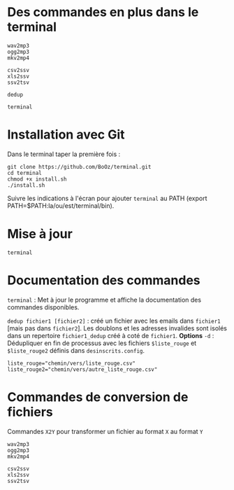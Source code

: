 # Des commandes en plus dans le terminal

```
wav2mp3
ogg2mp3
mkv2mp4

csv2ssv
xls2ssv
ssv2tsv

dedup

terminal
```

# Installation avec Git

Dans le terminal taper la première fois :
```
git clone https://github.com/BoOz/terminal.git
cd terminal
chmod +x install.sh
./install.sh
```

Suivre les indications à l'écran pour ajouter `terminal` au PATH (export PATH=$PATH:la/ou/est/terminal/bin).

# Mise à jour 
```
terminal
```

# Documentation des commandes

`terminal` : Met à jour le programme et affiche la documentation des commandes disponibles. 

`dedup fichier1 [fichier2]` : créé un fichier avec les emails dans `fichier1` [mais pas dans `fichier2`]. 
Les doublons et les adresses invalides sont isolés dans un repertoire `fichier1_dedup` créé à coté de `fichier1`.
**Options**
`-d` : Dédupliquer en fin de processus avec les fichiers `$liste_rouge` et `$liste_rouge2` définis dans `desinscrits.config`.
```
liste_rouge="chemin/vers/liste_rouge.csv"
liste_rouge2="chemin/vers/autre_liste_rouge.csv"
```

# Commandes de conversion de fichiers

Commandes `X2Y` pour transformer un fichier au format `X` au format `Y`

```
wav2mp3
ogg2mp3
mkv2mp4

csv2ssv
xls2ssv
ssv2tsv
````



